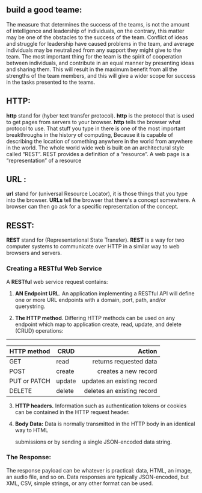 ## build a good teame:

The measure that determines the success of the teams, is not the amount of intelligence and leadership of individuals, on the contrary, this matter may be one of the obstacles to the success of the team. Conflict of ideas and struggle for leadership have caused problems in the team, and average individuals may be neutralized from any support they might give to the team. The most important thing for the team is the spirit of cooperation between individuals, and contribute in an equal manner by presenting ideas and sharing them. This will result in the maximum benefit from all the strengths of the team members, and this will give a wider scope for success in the tasks presented to the teams.

## HTTP:
**http** stand for (hyber text transfer protocol). **http** is the protocol that is used to get pages from servers to your browser. **http** tells the browser what protocol to use. That stuff you type in there is one of the most important breakthroughs in the history of computing, Because it is capable of describing the location of something anywhere in the world from anywhere in the world. The whole world wide web is built on an architectural style called “REST”. REST provides a definition of a “resource”.   A web page is a “representation” of a resource

## URL : 
**url** stand for (universal Resource Locator), it is those things that you type into the browser. **URLs** tell the browser that there's a concept somewhere. A browser can then go ask for a specific representation of the concept.

## RESST:
 **REST**  stand for (Representational State Transfer). **REST** is a way for two computer systems to communicate over HTTP in a similar way to web browsers and servers.

 ### Creating a RESTful Web Service
A **RESTful** web service request contains:
1. **AN Endpoint URL**. An application implementing a RESTful API will define one or more URL endpoints with a domain, port, path, and/or querystring.

2. **The HTTP method**. Differing HTTP methods can be used on any endpoint which map to application create, read, update, and delete (CRUD) operations:

--------------------------------------------------
|__**HTTP method**__  | __CRUD__ | __**Action**__|
| --------------------| -------- | -------------:|
|   GET	            | read	   | returns requested data    |
|  POST	            | create   | creates a new record      |
| PUT or PATCH        | update   | updates an existing record|
|   DELETE            | delete   | deletes an existing record|

3. **HTTP headers.** Information such as authentication tokens or cookies can be contained in the HTTP request header.

4. **Body Data:** Data is normally transmitted in the HTTP body in an identical way to HTML <form> submissions or by sending a single JSON-encoded data string.

### The Response:
The response payload can be whatever is practical: data, HTML, an image, an audio file, and so on. Data responses are typically JSON-encoded, but XML, CSV, simple strings, or any other format can be used.